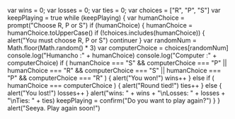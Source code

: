 var wins = 0;
var losses = 0;
var ties = 0;
var choices = ["R", "P", "S"]
var keepPlaying = true
while (keepPlaying) {
    var humanChoice = prompt("Choose R, P or S")
    if (humanChoice) {
        humanChoice = humanChoice.toUpperCase()
        if (!choices.includes(humanChoice)) {
            alert("You must choose R, P or S")
            continuer
        }
        var randomNum = Math.floor(Math.random() * 3)
        var computerChoice = choices[randomNum]
        console.log("Humancho :" + humanChoice)
        console.log("Computer :" + computerChoice)
        if (
            humanChoice === "S" && computerChoice === "P" ||
            humanChoice === "R" && computerChoice === "S" ||
            humanChoice === "P" && computerChoice === "R"
        ) {
            alert("You won!")
            wins++
        } else if (
            humanChoice === computerChoice
        ) {
            alert("Round tied!")
            ties++
        } else {
            alert("You lost!")
            losses++
        }
        alert("wins: " + wins + "\nLosses: " + losses + "\nTies: " + ties)
        keepPlaying = confirm("Do you want to play again?")
    }
}
alert("Seeya. Play again soon!")